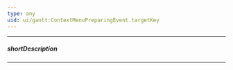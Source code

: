 ```yaml
---
type: any
uid: ui/gantt:ContextMenuPreparingEvent.targetKey
---
```

---
##### shortDescription
<!-- Description goes here -->

---
<!-- Description goes here -->